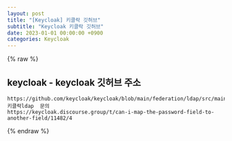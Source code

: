 ```yaml
---  
layout: post  
title: "[Keycloak] 키클락 깃허브"  
subtitle: "Keycloak 키클락 깃허브"  
date: 2023-01-01 00:00:00 +0900  
categories: Keycloak  
---  
```

{% raw %}  
## keycloak - keycloak 깃허브 주소  
  
	https://github.com/keycloak/keycloak/blob/main/federation/ldap/src/main/java/org/keycloak/storage/ldap/LDAPConfig.java  
	키클락ldap  문의  
	https://keycloak.discourse.group/t/can-i-map-the-password-field-to-another-field/11482/4  
{% endraw %}
